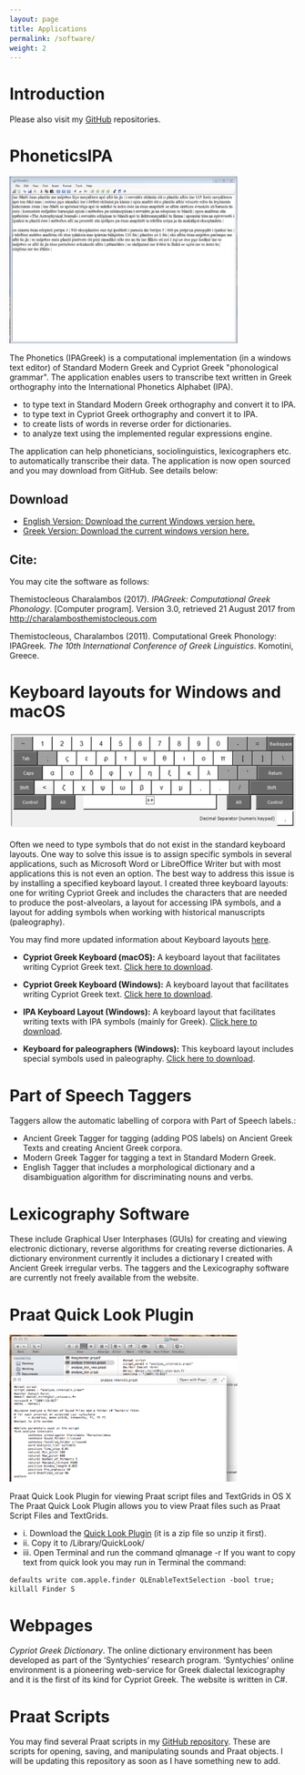 ```yaml
---
layout: page
title: Applications
permalink: /software/
weight: 2
---
```

# Introduction

Please also visit my [GitHub](https://github.com/themistocleous) repositories.

# PhoneticsIPA
<img src="/img/img_papers/englishipa.jpg" alt="IPA4" style="width: 400px;"/>

The Phonetics (IPAGreek) is a computational implementation (in a windows text editor) of Standard Modern Greek and Cypriot Greek "phonological grammar". The application enables users to transcribe text written in Greek orthography into the International Phonetics Alphabet (IPA).

- to type text in Standard Modern Greek orthography and convert it to IPA.
- to type text in Cypriot Greek orthography and convert it to IPA.
- to create lists of words in reverse order for dictionaries.
- to analyze text using the implemented regular expressions engine.

The application can help phoneticians, sociolinguistics, lexicographers etc. to automatically transcribe their data.  The application is now open sourced and you may download from GitHub. See details below:

## Download
- [English Version: Download the current Windows version here.](https://github.com/themistocleous/IPA_English/raw/master/IPA4.zip)
- [Greek Version: Download the current windows version here.](https://github.com/themistocleous/IPA_Greek/raw/master/IPA4.zip)

## Cite:
You may cite the software as follows:

Themistocleous Charalambos (2017).  *IPAGreek: Computational Greek Phonology*. [Computer program]. Version 3.0, retrieved 21 August 2017 from http://charalambosthemistocleous.com

Themistocleous, Charalambos (2011). Computational Greek Phonology: IPAGreek. *The 10th International Conference of Greek Linguistics*. Komotini, Greece.

# Keyboard layouts for Windows and macOS
![CG2](https://github.com/themistocleous/Keyboard_Layouts/raw/master/CG2.jpg)

Often we need to type symbols that do not exist in the standard keyboard layouts. One way to solve this issue is to assign specific symbols in several applications, such as Microsoft Word or LibreOffice Writer but with most applications this is not even an option. The best way to address this issue is by installing a specified keyboard layout. I created three keyboard layouts: one for writing Cypriot Greek and includes the characters that are needed to produce the post-alveolars,  a layout for accessing IPA symbols, and a layout for adding symbols when working with historical manuscripts (paleography).

You may find more updated information about Keyboard layouts [here](https://github.com/themistocleous/Keyboard_Layouts).

- **Cypriot Greek Keyboard (macOS):** A keyboard layout that facilitates writing Cypriot Greek text. [Click here to download](https://github.com/themistocleous/Keyboard_Layouts/raw/master/CypriotGreek_MAC.zip).

- **Cypriot Greek Keyboard (Windows):** A keyboard layout that facilitates writing Cypriot Greek text. [Click here to download](https://github.com/themistocleous/Keyboard_Layouts/raw/master/CypriotGreekMonotonic.zip).

- **IPA Keyboard Layout (Windows):** A keyboard layout that facilitates writing texts with IPA symbols (mainly for Greek). [Click here to download](https://github.com/themistocleous/Keyboard_Layouts/raw/master/KeyboardLayout_IPAGreek.zip).

- **Keyboard for paleographers (Windows):** This keyboard layout includes special symbols used in paleography. [Click here to download](https://github.com/themistocleous/Keyboard_Layouts/raw/master/KeyboardLayout_Paleographic.zip).

# Part of Speech Taggers
Taggers allow the automatic labelling of corpora with Part of Speech labels.:
- Ancient Greek Tagger for tagging (adding POS labels) on Ancient Greek Texts and creating Ancient Greek corpora.
- Modern Greek Tagger for tagging a text in Standard Modern Greek.
- English Tagger that includes a morphological dictionary and a disambiguation algorithm for discriminating nouns and verbs.

# Lexicography Software
These include Graphical User Interphases (GUIs) for creating and viewing electronic dictionary, reverse algorithms for creating reverse dictionaries. A dictionary environment currently it includes a dictionary I created with Ancient Greek irregular verbs. The taggers and the Lexicography software are currently not freely available from the website.

# Praat Quick Look Plugin

<img src="/img/img_papers/quick_look.png" alt="quick_look" style="width: 400px;"/>

Praat Quick Look Plugin for viewing Praat script files and TextGrids in OS X  The Praat Quick Look Plugin allows you to view Praat files such as Praat Script Files and TextGrids.

- i. Download the [Quick Look Plugin](https://app.box.com/s/lm332l44ouv6rkc5gmeh) (it is a zip file so unzip it first).
- ii. Copy it to /Library/QuickLook/
- iii. Open Terminal and run the command qlmanage -r If you want to copy text from quick look you may run in Terminal the command:
```
defaults write com.apple.finder QLEnableTextSelection -bool true; killall Finder S
```

# Webpages

*Cypriot Greek Dictionary*. The online dictionary environment has been developed as part of the ‘Syntychies’ research program. ‘Syntychies’ online environment is a pioneering web-service for Greek dialectal lexicography and it is the first of its kind for Cypriot Greek.  The website is written in C#.

# Praat Scripts

You may find several Praat scripts in my [GitHub repository](https://github.com/themistocleous/praat_scripts). These are scripts for opening, saving, and manipulating sounds and Praat objects. I will be updating this repository as soon as I have something new to add. 
